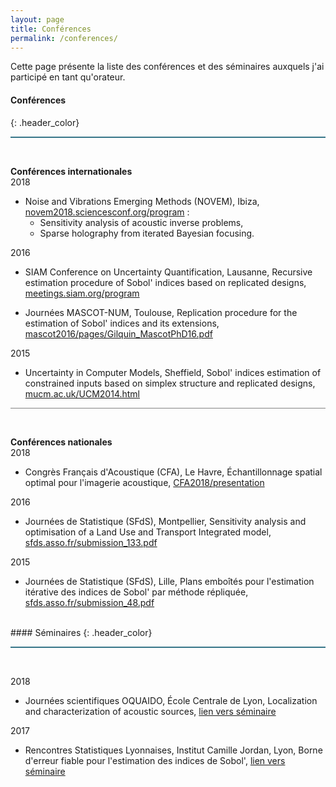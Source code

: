 ```yaml
---
layout: page
title: Conférences
permalink: /conferences/
---
```


Cette page présente la liste des conférences et des séminaires auxquels j'ai participé en tant qu'orateur.

#### Conférences
{: .header_color}
<hr style="height:2px;border-width:0;color:gray;background-color:#367588"><br>

**Conférences internationales**<br>
<span class="time">2018</span><br>
* Noise and Vibrations Emerging Methods (NOVEM), Ibiza, <a href="https://novem2018.sciencesconf.org/program">novem2018.sciencesconf.org/program</a> :
	- <span class="subtitle">Sensitivity analysis of acoustic inverse problems</span>,
	- <span class="subtitle">Sparse holography from iterated Bayesian focusing</span>.


<span class="time">2016</span><br>
* SIAM Conference on Uncertainty Quantification, Lausanne, <span class="subtitle">Recursive estimation procedure of Sobol' indices based on replicated designs</span>, <a href="http://meetings.siam.org/sess/dsp_programsess.cfm?SESSIONCODE=21949">meetings.siam.org/program</a>


* Journées MASCOT-NUM, Toulouse, <span class="subtitle">Replication procedure for the estimation of Sobol' indices and its extensions</span>, <a href="http://mascot2016.sciencesconf.org/conference/mascot2016/pages/Gilquin_MascotPhD16.pdf">mascot2016/pages/Gilquin_MascotPhD16.pdf</a>


<span class="time">2015</span><br>
* Uncertainty in Computer Models, Sheffield, <span class="subtitle">Sobol' indices estimation of constrained inputs based on simplex structure and replicated designs</span>, <a href="http://www.mucm.ac.uk/UCM2014.html">mucm.ac.uk/UCM2014.html</a>

<hr style="height:1px;border-width:0;color:gray;background-color:#828282"><br>

**Conférences nationales**<br>
<span class="time">2018</span><br>
* Congrès Français d'Acoustique (CFA), Le Havre, <span class="subtitle">Échantillonnage spatial optimal pour l'imagerie acoustique</span>, <a href="https://www.conforg.fr/bin/htmlview?dir=cfa2018&ref=392&lang=0">CFA2018/presentation</a>

<span class="time">2016</span><br>
* Journées de Statistique (SFdS), Montpellier, <span class="subtitle">Sensitivity
analysis and optimisation of a Land Use and Transport Integrated model</span>, <a href="http://papersjds16.sfds.asso.fr/submission_133.pdf">sfds.asso.fr/submission_133.pdf</a>

<span class="time">2015</span><br>
* Journées de Statistique (SFdS), Lille, <span class="subtitle">Plans emboîtés pour l'estimation itérative des indices de Sobol' par méthode répliquée</span>, <a href="http://papersjds15.sfds.asso.fr/submission_48.pdf">sfds.asso.fr/submission_48.pdf</a>

<br> 
#### Séminaires
{: .header_color}
<hr style="height:2px;border-width:0;color:gray;background-color:#367588"><br>

<span class="time">2018</span><br>
* Journées scientifiques OQUAIDO, École Centrale de Lyon, <span class="subtitle">Localization and
characterization of acoustic sources</span>, <a href=" http://chaire-mathematiques-appliquees.emse.fr/evenements.html">lien vers séminaire</a>

<span class="time">2017</span><br>
* Rencontres Statistiques Lyonnaises, Institut Camille Jordan, Lyon, <span class="subtitle">Borne d'erreur fiable pour l'estimation des indices de Sobol'</span>, <a href=" http://math.univ-lyon1.fr/~fougeres/rsl.html">lien vers séminaire</a>
